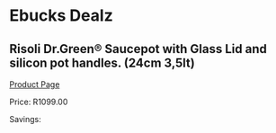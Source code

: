 
# Ebucks Dealz
## Risoli Dr.Green® Saucepot with Glass Lid and silicon pot handles. (24cm 3,5lt)
[Product Page](https://www.ebucks.com/web/shop/productSelected.do?prodId=1161837968&catId=704983235)

Price: R1099.00

Savings: 


	